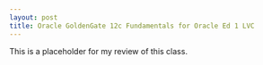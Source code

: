 ```yaml
---
layout: post
title: Oracle GoldenGate 12c Fundamentals for Oracle Ed 1 LVC
---
```


This is a placeholder for my review of this class.

